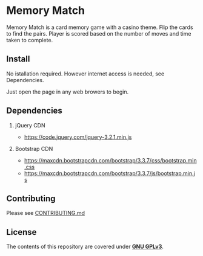# **Memory Match**

Memory Match is a card memory game with a casino theme. Flip the cards to find the pairs.
Player is scored based on the number of moves and time taken to complete.

## Install

No istallation required. However internet access is needed, see Dependencies.

Just open the page in any web browers to begin.

## Dependencies

1. jQuery CDN
   * https://code.jquery.com/jquery-3.2.1.min.js

2. Bootstrap CDN
   * https://maxcdn.bootstrapcdn.com/bootstrap/3.3.7/css/bootstrap.min.css
   * https://maxcdn.bootstrapcdn.com/bootstrap/3.3.7/js/bootstrap.min.js

## Contributing

Please see [CONTRIBUTING.md](CONTRIBUTING.md)

## License

The contents of this repository are covered under [**GNU GPLv3**](LICENSE).